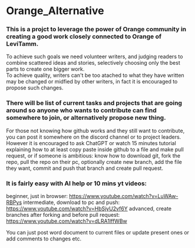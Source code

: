 # Orange_Alternative

### This is a projct to leverage the power of Orange community in creating a good work closely connected to Orange of LeviTamm. <br>
To achieve such goals we need volunteer writers, and judging readers to combine scattered ideas and stories, selectively choosing only the best parts to create one bigger work.<br>
To achieve quality, writers can't be too atached to what they have written may be changed or midfied by other writers, in fact it is encouraged to propose such changes.<br>

### There will be list of current tasks and projects that are going around so anyone who wants to contribute can find somewhere to join, or alternatively propose new thing.<br>
For those not knowing how github works and they still want to contribute, you can post it somewhere on the discord channel or to project leaders. <br>
However it is encouraged to ask ChatGPT or watch 15 minutes tutorial explaining how to at least copy paste inside github to a file and make pull request, or if someone is ambitious: know how to download git, fork the repo, pull the repo on their pc, optionally create new branch, add the file they want, commit and push that branch and create pull request. <br>

### It is fairly easy with AI help or 10 mins yt videos: <br>
beginner, just in browser: https://www.youtube.com/watch?v=LuWAw-RBPys
intermediate, download to pc and push: https://www.youtube.com/watch?v=HbSjyU2vf6Y
advanced, create branches after forking and before pull request: https://www.youtube.com/watch?v=dLRA1lffWBw

You can just post word document to current files or update present ones or add comments to changes etc.
